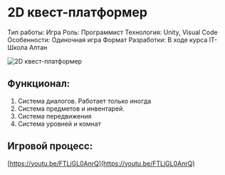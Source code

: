 # 2D квест-платформер

Тип работы: Игра
Роль: Программист
Технология: Unity, Visual Code
Особенности: Одиночная игра
Формат Разработки: В ходе курса IT-Школа Алтан

![2D квест-платформер](../src/assets/8_1.png)

## Функционал:

1. Система диалогов. Работает только иногда
2. Система предметов и инвентарей.
3. Система передвижения
4. Система уровней и комнат

## Игровой процесс:

[https://youtu.be/FTLjGL0AnrQ](https://youtu.be/FTLjGL0AnrQ)
